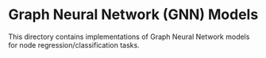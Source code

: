 # Graph Neural Network (GNN) Models

This directory contains implementations of Graph Neural Network models for node regression/classification tasks. 